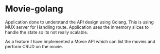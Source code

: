 # Movie-golang
Application done to understand the API design using Golang. This is using MUX server for Handling route. Application uses the inmemory slices to handle the state so its not really scalable.

As a feature I have implemented a Movie API which can list the movies and perform CRUD on the movie.



